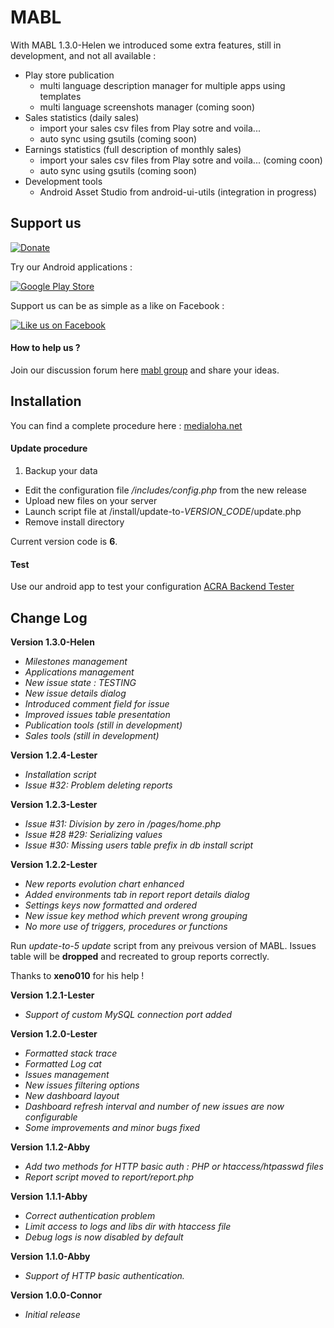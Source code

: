 MABL
=======

With MABL 1.3.0-Helen we introduced some extra features, still in development, and not all available :

- Play store publication 
	- multi language description manager for multiple apps using templates
	- multi language screenshots manager (coming soon)
- Sales statistics (daily sales)
	- import your sales csv files from Play sotre and voila...
	- auto sync using gsutils (coming soon)
- Earnings statistics (full description of monthly sales)
	- import your sales csv files from Play sotre and voila... (coming coon)
	- auto sync using gsutils (coming soon)  
- Development tools
	- Android Asset Studio from android-ui-utils (integration in progress)

## Support us ##

[![Donate](https://www.paypalobjects.com/en_US/i/btn/btn_donate_LG.gif)](https://www.paypal.com/cgi-bin/webscr?cmd=_s-xclick&hosted_button_id=QQJM9LMALTTJA)

Try our Android applications :

[![Google Play Store](http://www.medialoha.net/images/get-it-on-google-play-small.png)](https://play.google.com/store/apps/developer?id=Medialoha)

Support us can be as simple as a like on Facebook :

[![Like us on Facebook](http://www.medialoha.net/images/like-us-on-facebook-small.png)](https://www.facebook.com/pages/Medialoha/1414959965409936 "Like us on Facebook") 

#### How to help us ? ####

Join our discussion forum here [mabl group](https://groups.google.com/d/forum/mabl) and share your ideas.

## Installation ##

You can find a complete procedure here : [medialoha.net](http://medialoha.net/index.php/en/menu-mablab-en)

#### Update procedure ####

1. Backup your data
- Edit the configuration file */includes/config.php* from the new release 
- Upload new files on your server
- Launch script file at /install/update-to-*VERSION_CODE*/update.php
- Remove install directory

Current version code is **6**.

#### Test ####

Use our android app to test your configuration [ACRA Backend Tester](https://github.com/Medialoha/ACRA-Backend-Tester)

## Change Log ##

**Version 1.3.0-Helen**

- *Milestones management*
- *Applications management*
- *New issue state : TESTING*
- *New issue details dialog*
- *Introduced comment field for issue*
- *Improved issues table presentation*
- *Publication tools (still in development)*
- *Sales tools (still in development)*

**Version 1.2.4-Lester**

- *Installation script*
- *Issue #32: Problem deleting reports*

**Version 1.2.3-Lester**

- *Issue #31: Division by zero in /pages/home.php*
- *Issue #28 #29: Serializing values*
- *Issue #30: Missing users table prefix in db install script*

**Version 1.2.2-Lester**

- *New reports evolution chart enhanced*
- *Added environments tab in report report details dialog*
- *Settings keys now formatted and ordered*
- *New issue key method which prevent wrong grouping*
- *No more use of triggers, procedures or functions*

Run *update-to-5 update* script from any preivous version of MABL. Issues table will be **dropped** and recreated to group reports correctly.

Thanks to **xeno010** for his help !

**Version 1.2.1-Lester**

- *Support of custom MySQL connection port added*

**Version 1.2.0-Lester**

- *Formatted stack trace*
- *Formatted Log cat*
- *Issues management*
- *New issues filtering options*
- *New dashboard layout*
- *Dashboard refresh interval and number of new issues are now configurable*
- *Some improvements and minor bugs fixed*

**Version 1.1.2-Abby**

- *Add two methods for HTTP basic auth : PHP or htaccess/htpasswd files*
- *Report script moved to report/report.php*

**Version 1.1.1-Abby**

- *Correct authentication problem*
- *Limit access to logs and libs dir with htaccess file*
- *Debug logs is now disabled by default*

**Version 1.1.0-Abby**

- *Support of HTTP basic authentication.*

**Version 1.0.0-Connor**

- *Initial release*
